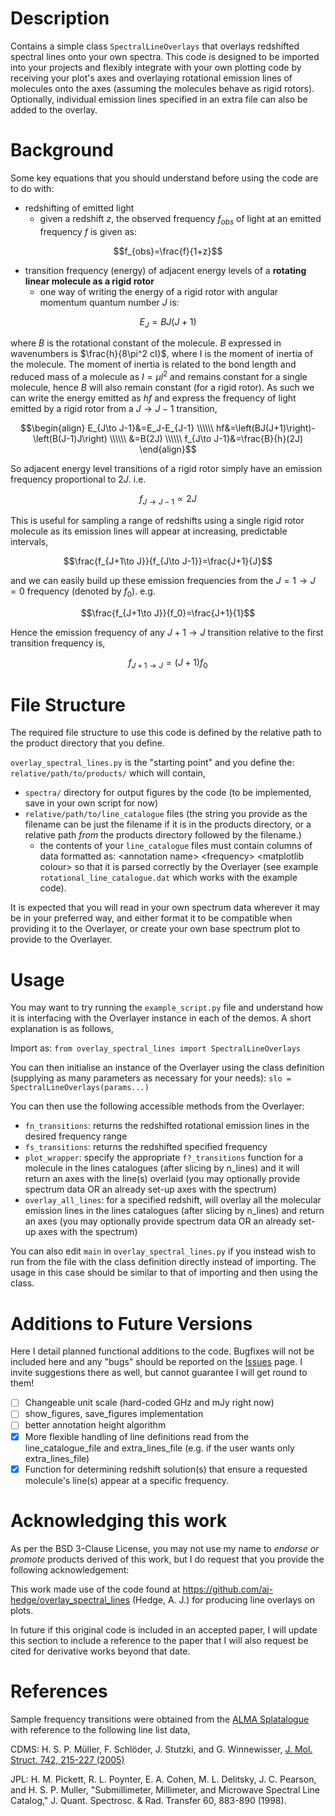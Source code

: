 # Description
Contains a simple class `SpectralLineOverlays` that overlays redshifted spectral lines onto your own spectra. This code is designed to be imported into your projects and flexibly integrate with your own plotting code by receiving your plot's axes and overlaying rotational emission lines of molecules onto the axes (assuming the molecules behave as rigid rotors). Optionally, individual emission lines specified in an extra file can also be added to the overlay.

# Background
Some key equations that you should understand before using the code are to do with:
- redshifting of emitted light
  * given a redshift $z$, the observed frequency $f_{obs}$ of light at an emitted frequency $f$ is given as:
  
```math
f_{obs}=\frac{f}{1+z}
```
                        
- transition frequency (energy) of adjacent energy levels of a **rotating linear molecule as a rigid rotor**
  * one way of writing the energy of a rigid rotor with angular momentum quantum number $J$ is:
  
```math
E_J=BJ(J+1)
```
    
   where $B$ is the rotational constant of the molecule. $B$ expressed in wavenumbers is $\frac{h}{8\pi^2 cI}$, where I
   is the moment of inertia of the molecule. The moment of inertia is related to the bond length and reduced mass of a
   molecule as $I=\mu l^2$ and remains constant for a single molecule, hence $B$ will also remain constant (for a rigid rotor).
   As such we can write the energy emitted as $hf$ and express the frequency of light emitted by a rigid rotor
   from a $J\to J-1$ transition,
    
$$\begin{align}
E_{J\to J-1}&=E_J-E_{J-1} \\\\\\
hf&=\left(BJ(J+1)\right)-\left(B(J-1)J\right) \\\\\\
&=B(2J) \\\\\\
f_{J\to J-1}&=\frac{B}{h}(2J)
\end{align}$$
                    
   So adjacent energy level transitions of a rigid rotor simply have an emission frequency proportional to $2J$. i.e.
    
$$f_{J\to J-1}\propto 2J$$
                    
   This is useful for sampling a range of redshifts using a single rigid rotor molecule as its emission lines will appear
   at increasing, predictable intervals,
    
$$\frac{f_{J+1\to J}}{f_{J\to J-1}}=\frac{J+1}{J}$$
                    
   and we can easily build up these emission frequencies from the $J=1\to J=0$ frequency (denoted by $f_0$). e.g.
    
$$\frac{f_{J+1\to J}}{f_0}=\frac{J+1}{1}$$
                    
   Hence the emission frequency of any $J+1\to J$ transition relative to the first transition frequency is,
    
$$f_{J+1\to J}=(J+1)f_0$$


# File Structure
The required file structure to use this code is defined by the relative path to the product directory that you define.

`overlay_spectral_lines.py` is the "starting point" and you define the: `relative/path/to/products/` which will contain,
- `spectra/` directory for output figures by the code (to be implemented, save in your own script for now)
- `relative/path/to/line_catalogue` files (the string you provide as the filename can be just the filename if it is in the
  products directory, or a relative path *from* the products directory followed by the filename.)
  * the contents of your `line_catalogue` files must contain columns of data formatted as: \<annotation name> \<frequency> \<matplotlib colour>
  so that it is parsed correctly by the Overlayer (see example `rotational_line_catalogue.dat` which works with the example code).

It is expected that you will read in your own spectrum data wherever it may be in your preferred way, and either format
it to be compatible when providing it to the Overlayer, or create your own base spectrum plot to provide to the Overlayer.

# Usage
You may want to try running the `example_script.py` file and understand how it is interfacing with the Overlayer instance
in each of the demos. A short explanation is as follows,

Import as: `from overlay_spectral_lines import SpectralLineOverlays`

You can then initialise an instance of the Overlayer using the class definition (supplying as many parameters as necessary
for your needs): `slo = SpectralLineOverlays(params...)`

You can then use the following accessible methods from the Overlayer:
- `fn_transitions`: returns the redshifted rotational emission lines in the desired frequency range
- `fs_transitions`: returns the redshifted specified frequency
- `plot_wrapper`: specify the appropriate `f?_transitions` function for a molecule in the lines catalogues (after slicing by
                n_lines) and it will return an axes with the line(s) overlaid (you may optionally provide spectrum data
                OR an already set-up axes with the spectrum)
- `overlay_all_lines`: for a specified redshift, will overlay all the molecular emission lines in the lines catalogues
                     (after slicing by n_lines) and return an axes (you may optionally provide spectrum data OR an
                     already set-up axes with the spectrum)

You can also edit `main` in `overlay_spectral_lines.py` if you instead wish to run from the file with the class definition
directly instead of importing. The usage in this case should be similar to that of importing and then using the class.

# Additions to Future Versions
Here I detail planned functional additions to the code. Bugfixes will not be included here and any "bugs" should be reported
on the [Issues](https://github.com/aj-hedge/overlay_spectral_lines/issues) page. I invite suggestions there as well, but
cannot guarantee I will get round to them!

- [ ] Changeable unit scale (hard-coded GHz and mJy right now)
- [ ] show_figures, save_figures implementation
- [ ] better annotation height algorithm
- [x] More flexible handling of line definitions read from the line_catalogue_file and extra_lines_file
     (e.g. if the user wants only extra_lines_file)
- [x] Function for determining redshift solution(s) that ensure a requested molecule's line(s) appear at a specific frequency.

# Acknowledging this work
As per the BSD 3-Clause License, you may not use my name to *endorse or promote* products derived of this work, but I do
request that you provide the following acknowledgement:

This work made use of the code found at https://github.com/aj-hedge/overlay_spectral_lines (Hedge, A. J.) for producing
line overlays on plots.

In future if this original code is included in an accepted paper, I will update this section to include a reference to
the paper that I will also request be cited for derivative works beyond that date.

# References
Sample frequency transitions were obtained from the [ALMA Splatalogue](https://www.splatalogue.online/) with reference to the following line list data,

CDMS: H. S. P. Müller, F. Schlöder, J. Stutzki, and G. Winnewisser, [J. Mol. Struct. 742, 215-227 (2005)](http://dx.doi.org/10.1016/j.molstruc.2005.01.027)

JPL: H. M. Pickett, R. L. Poynter, E. A. Cohen, M. L. Delitsky, J. C. Pearson, and H. S. P. Muller, "Submillimeter, Millimeter, and Microwave Spectral Line Catalog," J. Quant. Spectrosc. & Rad. Transfer 60, 883-890 (1998).
